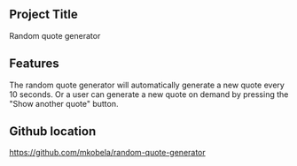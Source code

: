 ## Project Title
Random quote generator

## Features
The random quote generator will automatically generate a new quote every 10 seconds. Or a user can generate a new quote
on demand by pressing the "Show another quote" button.

## Github location
https://github.com/mkobela/random-quote-generator